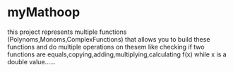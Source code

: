 # myMathoop
this project represents multiple functions (Polynoms,Monoms,ComplexFunctions) that allows you to build these functions and do multiple operations on thesem like checking if two functions are equals,copying,adding,multiplying,calculating f(x) while x is a double value...... 
